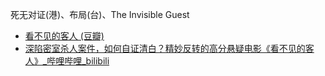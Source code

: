 死无对证(港)、布局(台)、The Invisible Guest
- [看不见的客人 (豆瓣)](https://movie.douban.com/subject/26580232/)
- [深陷密室杀人案件，如何自证清白？精妙反转的高分悬疑电影《看不见的客人》_哔哩哔哩_bilibili](https://www.bilibili.com/video/BV12t421L7rD/)
